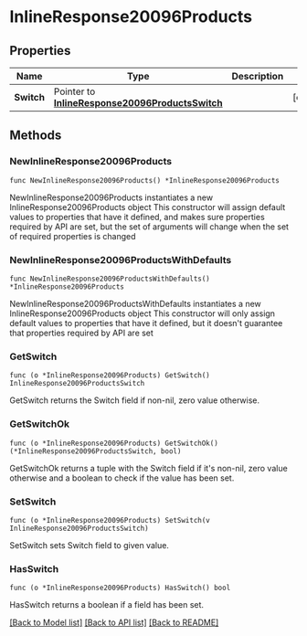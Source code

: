 # InlineResponse20096Products

## Properties

Name | Type | Description | Notes
------------ | ------------- | ------------- | -------------
**Switch** | Pointer to [**InlineResponse20096ProductsSwitch**](InlineResponse20096ProductsSwitch.md) |  | [optional] 

## Methods

### NewInlineResponse20096Products

`func NewInlineResponse20096Products() *InlineResponse20096Products`

NewInlineResponse20096Products instantiates a new InlineResponse20096Products object
This constructor will assign default values to properties that have it defined,
and makes sure properties required by API are set, but the set of arguments
will change when the set of required properties is changed

### NewInlineResponse20096ProductsWithDefaults

`func NewInlineResponse20096ProductsWithDefaults() *InlineResponse20096Products`

NewInlineResponse20096ProductsWithDefaults instantiates a new InlineResponse20096Products object
This constructor will only assign default values to properties that have it defined,
but it doesn't guarantee that properties required by API are set

### GetSwitch

`func (o *InlineResponse20096Products) GetSwitch() InlineResponse20096ProductsSwitch`

GetSwitch returns the Switch field if non-nil, zero value otherwise.

### GetSwitchOk

`func (o *InlineResponse20096Products) GetSwitchOk() (*InlineResponse20096ProductsSwitch, bool)`

GetSwitchOk returns a tuple with the Switch field if it's non-nil, zero value otherwise
and a boolean to check if the value has been set.

### SetSwitch

`func (o *InlineResponse20096Products) SetSwitch(v InlineResponse20096ProductsSwitch)`

SetSwitch sets Switch field to given value.

### HasSwitch

`func (o *InlineResponse20096Products) HasSwitch() bool`

HasSwitch returns a boolean if a field has been set.


[[Back to Model list]](../README.md#documentation-for-models) [[Back to API list]](../README.md#documentation-for-api-endpoints) [[Back to README]](../README.md)


